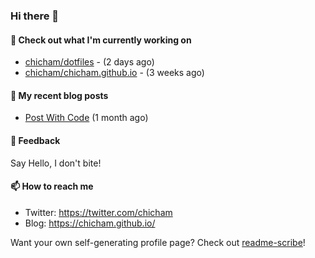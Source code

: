 ### Hi there 👋

#### 👷 Check out what I'm currently working on

- [chicham/dotfiles](https://github.com/chicham/dotfiles) -  (2 days ago)
- [chicham/chicham.github.io](https://github.com/chicham/chicham.github.io) -  (3 weeks ago)

#### 📜 My recent blog posts

- [Post With Code](https://chicham.github.io/posts/post-with-code/index.html) (1 month ago)

#### 💬 Feedback

Say Hello, I don't bite!

#### 📫 How to reach me

- Twitter: https://twitter.com/chicham
- Blog: https://chicham.github.io/

Want your own self-generating profile page? Check out [readme-scribe](https://github.com/muesli/readme-scribe)!



